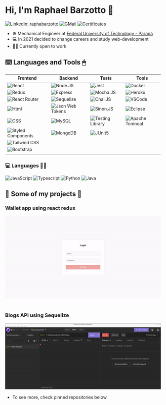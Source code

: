 # Hi, I'm Raphael Barzotto 👋
[![Linkedin: raphabarzotto](https://img.shields.io/badge/-raphabarzotto-blue?style-for-the-badge&logo=Linkedin&logoColor=white&link=https://www.linkedin.com/in/raphabarzotto/)](https://www.linkedin.com/in/raphabarzotto/)
[![GMail](https://img.shields.io/badge/-GMAIL-D14836?style-for-the-badge&logo=gmail&logoColor=white)](mailto:raphabarzotto@gmail.com)
[![Certificates](https://img.shields.io/badge/-CERTIFICATES-white?style-for-the-badge&logo=&logoColor=black)](https://drive.google.com/drive/folders/1kpDMcCLdF4scAO1_wIqxx7naF58um6UK?usp=sharing)
- ⚙️ Mechanical Engineer at [Federal University of Technology - Paraná](http://www.utfpr.edu.br/)
- 💻 In 2021 decided to change careers and study web-development
- 👨‍💻 Currently open to work

## ⌨️ Languages and Tools 🖱
| Frontend | Backend | Tests | Tools |
| ---- | ----- | ----- | ----- |
| ![React](https://img.shields.io/badge/React-20232A?style=for-the-badge&logo=react&logoColor=61DAFB) | ![Node.JS](https://img.shields.io/badge/Node.js-339933?style=for-the-badge&logo=node.js&logoColor=white) | ![Jest](https://img.shields.io/badge/Jest-C21325?style=for-the-badge&logo=Jest&logoColor=white) | ![Docker](https://img.shields.io/badge/docker-2496ED?style=for-the-badge&logo=docker&logoColor=white) |
| ![Redux](https://img.shields.io/badge/Redux-764ABC?style=for-the-badge&logo=redux&logoColor=white) | ![Express](https://img.shields.io/badge/Express.js-404D59?style=for-the-badge) | ![Mocha.JS](https://img.shields.io/badge/mocha.js-8D6748?style=for-the-badge&logo=mocha&logoColor=white) | ![Heroku](https://img.shields.io/badge/Heroku-430098?style=for-the-badge&logo=heroku&logoColor=white) |
| ![React Router](https://img.shields.io/badge/React_Router-CA4245?style=for-the-badge&logo=react-router&logoColor=white) | ![Sequelize](https://img.shields.io/badge/sequelize.js-52B0E7?style=for-the-badge&logo=sequelize&logoColor=white) | ![Chai.JS](https://img.shields.io/badge/chai.js-A30701?style=for-the-badge&logo=chai&logoColor=white) | ![VSCode](https://img.shields.io/badge/VSCode-5C2D91?style=for-the-badge&logo=visualstudiocode&logoColor=white) |
| ![Html](https://img.shields.io/badge/HTML5-E34F26?style=for-the-badge&logo=html5&logoColor=white) | ![Json Web Tokens](https://img.shields.io/badge/json%20web%20tokens-323330?style=for-the-badge&logo=json-web-tokens&logoColor=white) | ![Sinon.JS](https://img.shields.io/badge/Sinon.js-404D59?style=for-the-badge&logo=sinon&logoColor=red) | ![Eclipse](https://img.shields.io/badge/Eclipse-2C2255?style=for-the-badge&logo=eclipseide&logoColor=white) |
| ![CSS](https://img.shields.io/badge/CSS3-1572B6?style=for-the-badge&logo=css3&logoColor=white) | ![MySQL](https://img.shields.io/badge/MySQL-4479A1?style=for-the-badge&logo=mysql&logoColor=white) |  ![Testing Library](https://img.shields.io/badge/testing%20library-E33332?style=for-the-badge&logo=testing-library&logoColor=white) | ![Apache Tomncat](https://img.shields.io/badge/apache%20tomcat-F8DC75?style=for-the-badge&logo=apachetomcat&logoColor=black) |
| ![Styled Components](https://img.shields.io/badge/styled--components-DB7093?style=for-the-badge&logo=styled-components&logoColor=white) | ![MongoDB](https://img.shields.io/badge/MongoDB-47A24B?style=for-the-badge&logo=mongodb&logoColor=white) | ![JUnit5](https://img.shields.io/badge/junit5-25A162?style=for-the-badge&logo=junit5&logoColor=white) | |
| ![Tailwind CSS](https://img.shields.io/badge/Tailwind_CSS-06B6D4?style=for-the-badge&logo=tailwind-css&logoColor=white) | | | |
| ![Bootstrap](https://img.shields.io/badge/Bootstrap-7952B3?style=for-the-badge&logo=bootstrap&logoColor=white) | |
|  |

### 💻 Languages 👨‍💻
![JavaScript](https://img.shields.io/badge/JavaScript-F7DF1E?style=for-the-badge&logo=javascript&logoColor=black)
![Typescript](https://img.shields.io/badge/TypeScript-3178C6?style=for-the-badge&logo=typescript&logoColor=white)
![Python](https://img.shields.io/badge/Python-3776AB?style=for-the-badge&logo=python&logoColor=white)
![Java](https://img.shields.io/badge/Java-ED8B00?style=for-the-badge&logoColor=white)


## 🔨 Some of my projects 🔧
### Wallet app using react redux
<a href="https://github.com/raphabarzotto/react-redux-wallet" target="_blank"><img src="./img/wallet.gif" alt="wallet react redux"></a>
### Blogs API using Sequelize
<a href="hhttps://github.com/raphabarzotto/sequelize-blogs-api" target="_blank"><img src="./img/blog-api.gif" alt="blog api sequelize"></a>
- To see more, check pinned repositories below